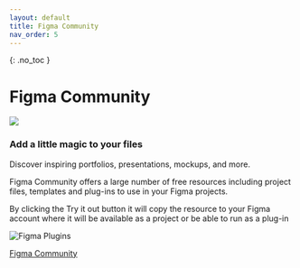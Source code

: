 ```yaml
---
layout: default
title: Figma Community
nav_order: 5
---
```


{: .no_toc }

# Figma Community

![](images/fig_com.png)



### Add a little magic to your files

 Discover inspiring portfolios, presentations, mockups, and more.

Figma Community offers a large number of free resources including project files, templates and plug-ins to use in your Figma projects.

By clicking the Try it out button it will copy the resource to your Figma account where it will be available as a project or be able to run as a plug-in

![Figma Plugins](images/fig_plug.png)

[Figma Community](https://www.figma.com/community)
